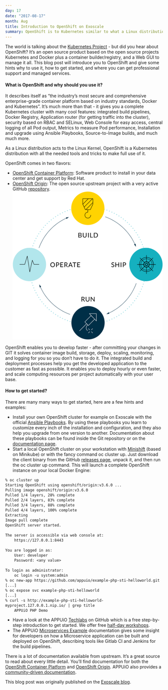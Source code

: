 ```yaml
---
day: 17
date: "2017-08-17"
month: Aug
title: Introduction to OpenShift on Exoscale
summary: OpenShift is to Kubernetes similar to what a Linux distribution is to the kernel. In this blogpost we show how to integrate OpenShift on <a target="_new" href="https://www.exoscale.ch">Exoscale</a>
---
```

The world is talking about the [Kubernetes Project](https://kubernetes.io/) - but did you hear about OpenShift? It’s an open source product based on the open source projects Kubernetes and Docker plus a container builder/registry, and a Web GUI to manage it all. This blog post will introduce you to OpenShift and give some hints why to use it, how to get started, and where you can get professional support and managed services.

#### What is OpenShift and why should you use it?

It describes itself as “the industry’s most secure and comprehensive enterprise-grade container platform based on industry standards, Docker and Kubernetes”. It’s much more than that - it gives you a complete Kubernetes cluster with many cool features: integrated build pipelines, Docker Registry, Application router (for getting traffic into the cluster), security based on RBAC and SELinux, Web Console for easy access, central logging of all Pod output, Metrics to measure Pod performance, Installation and upgrade using Ansible Playbooks, Source-to-Image builds, and much much more.

As a Linux distribution acts to the Linux Kernel, OpenShift is a Kubernetes distribution with all the needed tools and tricks to make full use of it.

OpenShift comes in two flavors:




* [OpenShift Container Platform](https://www.openshift.com/container-platform/): Software product to install in your data center and get support by Red Hat.
* [OpenShift Origin](https://www.openshift.org/): The open source upstream project with a very active GitHub [repository](https://github.com/openshift/origin).
![continuous process](feature_process.svg)

OpenShift enables you to develop faster - after committing your changes in GIT it solves container image build, storage, deploy, scaling, monitoring, and logging for you so you don’t have to do it. The integrated build and deployment processes help you get the developed application to the customer as fast as possible. It enables you to deploy hourly or even faster, and scale computing resources per project automatically with your user base.

#### How to get started?

There are many many ways to get started, here are a few hints and examples:




* Install your own OpenShift cluster for example on Exoscale with the official [Ansible Playbooks](https://github.com/openshift/openshift-ansible). By using these playbooks you learn to customize every inch of the installation and configuration, and they also help you upgrade from one version to another. Documentation about these playbooks can be found inside the Git repository or on the [documentation page](https://docs.openshift.org/latest/install_config/install/advanced_install.html).
* Start a local OpenShift cluster on your workstation with [Minishift](https://github.com/minishift/minishift) (based on Minikube) or with the fancy command oc cluster up. Just download the client binary from the GitHub [releases page](https://github.com/openshift/origin/releases), unpack it, and then run the oc cluster up command. This will launch a complete OpenShift instance on your local Docker Engine:
```
% oc cluster up
Starting OpenShift using openshift/origin:v3.6.0 ...
Pulling image openshift/origin:v3.6.0
Pulled 1/4 layers, 28% complete
Pulled 2/4 layers, 83% complete
Pulled 3/4 layers, 88% complete
Pulled 4/4 layers, 100% complete
Extracting
Image pull complete
OpenShift server started.

The server is accessible via web console at:
    https://127.0.0.1:8443

You are logged in as:
    User: developer
    Password: <any value>

To login as administrator:
    oc login -u system:admin
% oc new-app https://github.com/appuio/example-php-sti-helloworld.git
[...]
% oc expose svc example-php-sti-helloworld
[...]
% curl -s http://example-php-sti-helloworld-myproject.127.0.0.1.nip.io/ | grep title
    APPUiO PHP Demo
```

* Have a look at the APPUiO [Techlabs](https://github.com/appuio/techlab) on GitHub which is a free step-by-step introduction to get started. We offer free [half-day workshops](https://appuio.ch/techlabs.html).
* The APPUiO [Microservices Example](http://docs.appuio.ch/en/latest/services/01_introduction.html) documentation gives some insight for developers on how a Microservice application can be built and deployed on OpenShift, describing tools like Gitlab CI and Jenkins for the build pipelines.




There is a lot of documentation available from upstream. It’s a great source to read about every little detail. You’ll find documentation for both the [OpenShift Container Platform](https://docs.openshift.com/) and [OpenShift Origin](https://docs.openshift.org/). APPUiO also provides a [community-driven documentation](http://docs.appuio.ch/en/latest/services/01_introduction.html).

This blog post was originally published on the [Exoscale blog](https://www.exoscale.ch/syslog/2017/08/15/intro-openshift-exoscale/).


